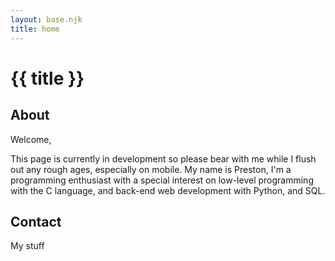 ```yaml
---
layout: base.njk
title: home
---
```


# {{ title }}

## About
Welcome,

This page is currently in development so please bear with me while I flush out any rough ages, especially on mobile. My name is Preston, I'm a programming enthusiast with a special interest on low-level programming with the C language, and back-end web development with Python, and SQL.

## Contact

My stuff